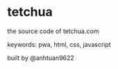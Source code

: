 # tetchua
the source code of tetchua.com

keywords: pwa, html, css, javascript

built by @anhtuan9622

